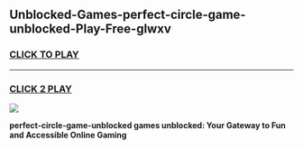 
## Unblocked-Games-perfect-circle-game-unblocked-Play-Free-glwxv
<h3>
<a href="https://premium76.site?title=perfect-circle-game-unblocked&ref=18A1">CLICK TO PLAY</a></h3>
<hr>

<h3>
<a href="https://premium76.site?title=perfect-circle-game-unblocked&ref=18A1">CLICK 2 PLAY</a>
  
</h3>

<a href="https://premium76.site?title=perfect-circle-game-unblocked&ref=18A1"><img src="https://clearcache.store/games.png"></a>


**perfect-circle-game-unblocked games unblocked: Your Gateway to Fun and Accessible Online Gaming**
